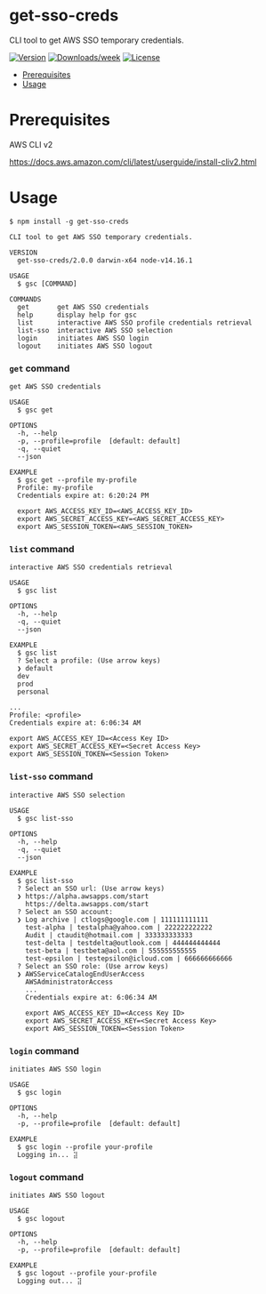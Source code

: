 get-sso-creds
=============

CLI tool to get AWS SSO temporary credentials.

[![Version](https://img.shields.io/npm/v/get-sso-creds.svg)](https://npmjs.org/package/get-sso-creds)
[![Downloads/week](https://img.shields.io/npm/dw/get-sso-creds.svg)](https://npmjs.org/package/get-sso-creds)
[![License](https://img.shields.io/npm/l/get-sso-creds.svg)](https://github.com/JamesChung/get-sso-creds/blob/main/LICENSE)

<!-- toc -->
* [Prerequisites](#Prerequisites)
* [Usage](#usage)
<!-- tocstop -->

# Prerequisites
<!-- prerequisites -->
AWS CLI v2

https://docs.aws.amazon.com/cli/latest/userguide/install-cliv2.html
<!-- prerequisitesstop -->

# Usage
<!-- usage -->
```sh-session
$ npm install -g get-sso-creds
```

```sh-session
CLI tool to get AWS SSO temporary credentials.

VERSION
  get-sso-creds/2.0.0 darwin-x64 node-v14.16.1

USAGE
  $ gsc [COMMAND]

COMMANDS
  get       get AWS SSO credentials
  help      display help for gsc
  list      interactive AWS SSO profile credentials retrieval
  list-sso  interactive AWS SSO selection
  login     initiates AWS SSO login
  logout    initiates AWS SSO logout
```

### `get` command

```sh-session
get AWS SSO credentials

USAGE
  $ gsc get

OPTIONS
  -h, --help
  -p, --profile=profile  [default: default]
  -q, --quiet
  --json

EXAMPLE
  $ gsc get --profile my-profile
  Profile: my-profile
  Credentials expire at: 6:20:24 PM

  export AWS_ACCESS_KEY_ID=<AWS_ACCESS_KEY_ID>
  export AWS_SECRET_ACCESS_KEY=<AWS_SECRET_ACCESS_KEY>
  export AWS_SESSION_TOKEN=<AWS_SESSION_TOKEN>
```

### `list` command

```sh-session
interactive AWS SSO credentials retrieval

USAGE
  $ gsc list

OPTIONS
  -h, --help
  -q, --quiet
  --json

EXAMPLE
  $ gsc list
  ? Select a profile: (Use arrow keys)
  ❯ default 
  dev
  prod
  personal

...
Profile: <profile>
Credentials expire at: 6:06:34 AM

export AWS_ACCESS_KEY_ID=<Access Key ID>
export AWS_SECRET_ACCESS_KEY=<Secret Access Key>
export AWS_SESSION_TOKEN=<Session Token>
```

### `list-sso` command

```sh-session
interactive AWS SSO selection

USAGE
  $ gsc list-sso

OPTIONS
  -h, --help
  -q, --quiet
  --json

EXAMPLE
  $ gsc list-sso
  ? Select an SSO url: (Use arrow keys)
  ❯ https://alpha.awsapps.com/start
    https://delta.awsapps.com/start
  ? Select an SSO account:
  ❯ Log archive | ctlogs@google.com | 111111111111
    test-alpha | testalpha@yahoo.com | 222222222222
    Audit | ctaudit@hotmail.com | 333333333333
    test-delta | testdelta@outlook.com | 444444444444
    test-beta | testbeta@aol.com | 555555555555
    test-epsilon | testepsilon@icloud.com | 666666666666
  ? Select an SSO role: (Use arrow keys)
  ❯ AWSServiceCatalogEndUserAccess 
    AWSAdministratorAccess
    ...
    Credentials expire at: 6:06:34 AM

    export AWS_ACCESS_KEY_ID=<Access Key ID>
    export AWS_SECRET_ACCESS_KEY=<Secret Access Key>
    export AWS_SESSION_TOKEN=<Session Token>
```

### `login` command

```sh-session
initiates AWS SSO login

USAGE
  $ gsc login

OPTIONS
  -h, --help
  -p, --profile=profile  [default: default]

EXAMPLE
  $ gsc login --profile your-profile
  Logging in... ⣽
```

### `logout` command

```sh-session
initiates AWS SSO logout

USAGE
  $ gsc logout

OPTIONS
  -h, --help
  -p, --profile=profile  [default: default]

EXAMPLE
  $ gsc logout --profile your-profile
  Logging out... ⣽
```

<!-- usagestop -->
